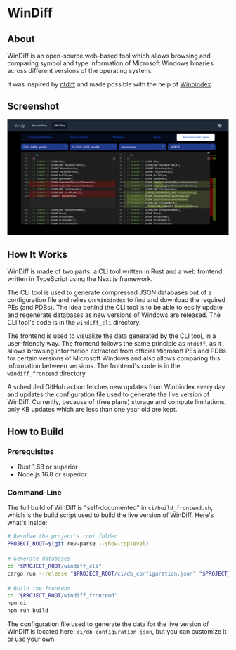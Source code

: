 # WinDiff

## About

WinDiff is an open-source web-based tool which allows browsing and comparing symbol and type information of Microsoft Windows binaries across different versions of the operating system.

It was inspired by [ntdiff](https://github.com/ntdiff/ntdiff) and made possible
with the help of [Winbindex](https://github.com/m417z/winbindex).

## Screenshot

<img src="./docs/static/windiff_screenshot.png" alt="Screenshot of WinDiff">

## How It Works

WinDiff is made of two parts: a CLI tool written in Rust and a web frontend
written in TypeScript using the Next.js framework.

The CLI tool is used to generate compressed JSON databases out of a
configuration file and relies on `Winbindex` to find and download the required
PEs (and PDBs). The idea behind the CLI tool is to be able to easily update and
regenerate databases as new versions of Windows are released. The CLI tool's
code is in the `windiff_cli` directory.

The frontend is used to visualize the data generated by the CLI tool, in a
user-friendly way. The frontend follows the same principle as `ntdiff`, as it
allows browsing information extracted from official Microsoft PEs and PDBs for
certain versions of Microsoft Windows and also allows comparing this information
between versions. The frontend's code is in the `windiff_frontend` directory.

A scheduled GitHub action fetches new updates from Winbindex every day and
updates the configuration file used to generate the live version of WinDiff.
Currently, because of (free plans) storage and compute limitations, only KB
updates which are less than one year old are kept.

## How to Build

### Prerequisites

- Rust 1.68 or superior
- Node.js 16.8 or superior

### Command-Line

The full build of WinDiff is "self-documented" in `ci/build_frontend.sh`, which
is the build script used to build the live version of WinDiff. Here's what's inside:

```bash
# Resolve the project's root folder
PROJECT_ROOT=$(git rev-parse --show-toplevel)

# Generate databases
cd "$PROJECT_ROOT/windiff_cli"
cargo run --release "$PROJECT_ROOT/ci/db_configuration.json" "$PROJECT_ROOT/windiff_frontend/public/"

# Build the frontend
cd "$PROJECT_ROOT/windiff_frontend"
npm ci
npm run build
```

The configuration file used to generate the data for the live version of WinDiff
is located here: `ci/db_configuration.json`, but you can customize it or use
your own.
